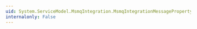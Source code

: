 ```yaml
---
uid: System.ServiceModel.MsmqIntegration.MsmqIntegrationMessageProperty.BodyType
internalonly: False
---
```

